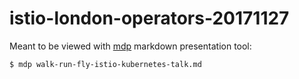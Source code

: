 # istio-london-operators-20171127

Meant to be viewed with [mdp](https://github.com/visit1985/mdp) markdown presentation tool:

```
$ mdp walk-run-fly-istio-kubernetes-talk.md
```
